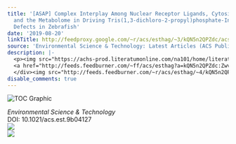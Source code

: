 ```yaml
---
title: '[ASAP] Complex Interplay Among Nuclear Receptor Ligands, Cytosine Methylation,
  and the Metabolome in Driving Tris(1,3-dichloro-2-propyl)phosphate-Induced Epiboly
  Defects in Zebrafish'
date: '2019-08-20'
linkTitle: http://feedproxy.google.com/~r/acs/esthag/~3/kQN5n2QPZdc/acs.est.9b04127
source: 'Environmental Science & Technology: Latest Articles (ACS Publications)'
description: |-
  <p><img src="https://achs-prod.literatumonline.com/na101/home/literatum/publisher/achs/journals/content/esthag/0/esthag.ahead-of-print/acs.est.9b04127/20190819/images/medium/es9b04127_0006.gif" alt="TOC Graphic"/></p><div><cite>Environmental Science & Technology</cite></div><div>DOI: 10.1021/acs.est.9b04127</div><div class="feedflare">
  <a href="http://feeds.feedburner.com/~ff/acs/esthag?a=kQN5n2QPZdc:ZwvZv4CXoyU:yIl2AUoC8zA"><img src="http://feeds.feedburner.com/~ff/acs/esthag?d=yIl2AUoC8zA" border="0"></img></a>
  </div><img src="http://feeds.feedburner.com/~r/acs/esthag/~4/kQN5n2QPZdc" ...
disable_comments: true
---
```

<p><img src="https://achs-prod.literatumonline.com/na101/home/literatum/publisher/achs/journals/content/esthag/0/esthag.ahead-of-print/acs.est.9b04127/20190819/images/medium/es9b04127_0006.gif" alt="TOC Graphic"/></p><div><cite>Environmental Science & Technology</cite></div><div>DOI: 10.1021/acs.est.9b04127</div><div class="feedflare">
<a href="http://feeds.feedburner.com/~ff/acs/esthag?a=kQN5n2QPZdc:ZwvZv4CXoyU:yIl2AUoC8zA"><img src="http://feeds.feedburner.com/~ff/acs/esthag?d=yIl2AUoC8zA" border="0"></img></a>
</div><img src="http://feeds.feedburner.com/~r/acs/esthag/~4/kQN5n2QPZdc" ...